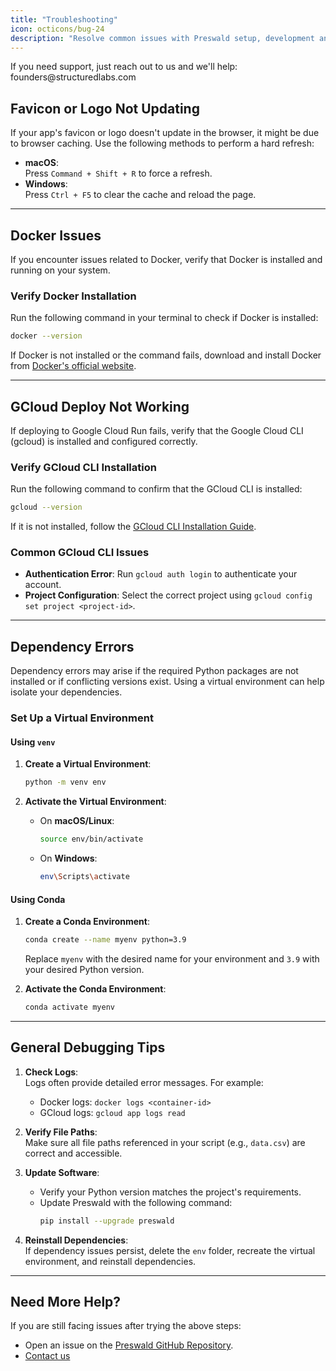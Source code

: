 ```yaml
---
title: "Troubleshooting"
icon: octicons/bug-24
description: "Resolve common issues with Preswald setup, development and deployment."
---
```


<Warning>
  If you need support, just reach out to us and we'll help:
  founders@structuredlabs.com
</Warning>

## **Favicon or Logo Not Updating**

If your app's favicon or logo doesn't update in the browser, it might be due to browser caching. Use the following methods to perform a hard refresh:

- **macOS**:  
  Press `Command + Shift + R` to force a refresh.
- **Windows**:  
  Press `Ctrl + F5` to clear the cache and reload the page.

---

## **Docker Issues**

If you encounter issues related to Docker, verify that Docker is installed and running on your system.

### **Verify Docker Installation**

Run the following command in your terminal to check if Docker is installed:

```bash
docker --version
```

If Docker is not installed or the command fails, download and install Docker from [Docker's official website](https://www.docker.com/).

---

## **GCloud Deploy Not Working**

If deploying to Google Cloud Run fails, verify that the Google Cloud CLI (gcloud) is installed and configured correctly.

### **Verify GCloud CLI Installation**

Run the following command to confirm that the GCloud CLI is installed:

```bash
gcloud --version
```

If it is not installed, follow the [GCloud CLI Installation Guide](https://cloud.google.com/sdk/docs/install).

### **Common GCloud CLI Issues**

- **Authentication Error**: Run `gcloud auth login` to authenticate your account.
- **Project Configuration**: Select the correct project using `gcloud config set project <project-id>`.

---

## **Dependency Errors**

Dependency errors may arise if the required Python packages are not installed or if conflicting versions exist. Using a virtual environment can help isolate your dependencies.

### **Set Up a Virtual Environment**

#### **Using `venv`**

1. **Create a Virtual Environment**:

   ```bash
   python -m venv env
   ```

2. **Activate the Virtual Environment**:

   - On **macOS/Linux**:
     ```bash
     source env/bin/activate
     ```
   - On **Windows**:
     ```bash
     env\Scripts\activate
     ```

#### **Using Conda**

1. **Create a Conda Environment**:

   ```bash
   conda create --name myenv python=3.9
   ```

   Replace `myenv` with the desired name for your environment and `3.9` with your desired Python version.

2. **Activate the Conda Environment**:

   ```bash
   conda activate myenv
   ```

---

## **General Debugging Tips**

1. **Check Logs**:  
   Logs often provide detailed error messages. For example:
   - Docker logs: `docker logs <container-id>`
   - GCloud logs: `gcloud app logs read`
2. **Verify File Paths**:  
   Make sure all file paths referenced in your script (e.g., `data.csv`) are correct and accessible.

3. **Update Software**:

   - Verify your Python version matches the project's requirements.
   - Update Preswald with the following command:
     ```bash
     pip install --upgrade preswald
     ```

4. **Reinstall Dependencies**:  
   If dependency issues persist, delete the `env` folder, recreate the virtual environment, and reinstall dependencies.

---

## **Need More Help?**

If you are still facing issues after trying the above steps:

- Open an issue on the [Preswald GitHub Repository](https://github.com/StructuredLabs/preswald/issues).
- [Contact us](mailto:founders@structuredlabs.com)